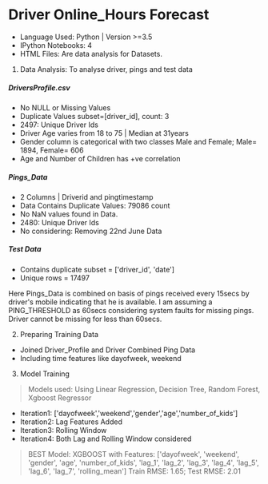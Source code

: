 # Driver Online_Hours Forecast
+ Language Used: Python | Version >=3.5
+ IPython Notebooks: 4
+ HTML Files: Are data analysis for Datasets. 

1. Data Analysis: To analyse driver, pings and test data

##### DriversProfile.csv
+ No NULL or Missing Values
+ Duplicate Values subset=[driver_id], count: 3
+ 2497: Unique Driver Ids
+ Driver Age varies from 18 to 75 | Median at 31years
+ Gender column is categorical with two classes Male and Female; Male= 1894, Female= 606
+ Age and Number of Children has +ve correlation

##### Pings_Data
+ 2 Columns | Driverid and pingtimestamp
+ Data Contains Duplicate Values: 79086 count
+ No NaN values found in Data.
+ 2480: Unique Driver Ids
+ No considering: Removing 22nd June Data

##### Test Data
+ Contains duplicate subset = ['driver_id', 'date'] 
+ Unique rows = 17497


Here Pings_Data is combined on basis of pings received every 15secs by driver's mobile indicating that he is available. I am assuming a PING_THRESHOLD as 60secs considering system faults for missing pings. Driver cannot be missing for less than 60secs. 

2. Preparing Training Data
+ Joined Driver_Profile and Driver Combined Ping Data
+ Including time features like dayofweek, weekend

3. Model Training
> Models used: Using Linear Regression, Decision Tree, Random Forest, Xgboost Regressor
+ Iteration1: ['dayofweek','weekend','gender','age','number_of_kids']
+ Iteration2: Lag Features Added
+ Iteration3: Rolling Window
+ Iteration4: Both Lag and Rolling Window considered

> BEST Model: XGBOOST with Features: ['dayofweek', 'weekend', 'gender', 'age',
       'number_of_kids', 'lag_1', 'lag_2', 'lag_3', 'lag_4',
       'lag_5', 'lag_6', 'lag_7', 'rolling_mean']
> Train RMSE: 1.65; Test RMSE: 2.01


